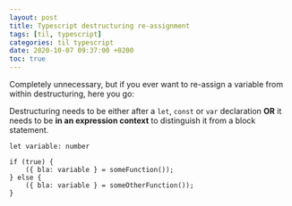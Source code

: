 ```yaml
---
layout: post
title: Typescript destructuring re-assignment
tags: [til, typescript]
categories: til typescript
date: 2020-10-07 09:37:00 +0200
toc: true
---
```

Completely unnecessary, but if you ever want to re-assign a variable from within destructuring, here you go:

Destructuring needs to be either after a `let`, `const` or `var` declaration **OR** it needs to be **in an expression context** to distinguish it from a block statement.

```tsx
let variable: number

if (true) {
	({ bla: variable } = someFunction());
} else {
	({ bla: variable } = someOtherFunction());
}
```